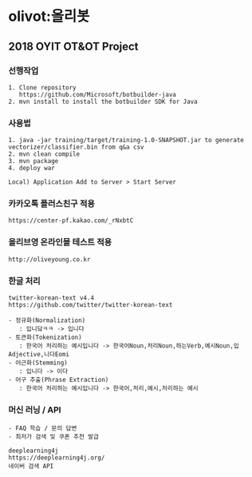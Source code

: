 # olivot:올리봇
## 2018 OYIT OT&amp;OT Project

### 선행작업

    1. Clone repository 
       https://github.com/Microsoft/botbuilder-java
    2. mvn install to install the botbuilder SDK for Java

### 사용법

    1. java -jar training/target/training-1.0-SNAPSHOT.jar to generate vectorizer/classifier.bin from q&a csv
    2. mvn clean compile
    3. mvn package 
    4. deploy war
    
    Local) Application Add to Server > Start Server
    

### 카카오톡 플러스친구 적용

    https://center-pf.kakao.com/_rNxbtC
       
### 올리브영 온라인몰 테스트 적용

    http://oliveyoung.co.kr

### 한글 처리
  
    twitter-korean-text v4.4
    https://github.com/twitter/twitter-korean-text
    
    - 정규화(Normalization)
       : 입니닼ㅋㅋ -> 입니다
    - 토큰화(Tokenization) 
       : 한국어 처리하는 예시입니다 -> 한국어Noun,처리Noun,하는Verb,예시Noun,입Adjective,니다Eomi
    - 어근화(Stemming) 
       : 입니다 -> 이다
    - 어구 추출(Phrase Extraction)
       : 한국어 처리하는 예시입니다 -> 한국어,처리,예시,처리하는 예시

### 머신 러닝 / API
  
    - FAQ 학습 / 문의 답변
    - 최저가 검색 및 쿠폰 추천 발급
    
    deeplearning4j
    https://deeplearning4j.org/
    네이버 검색 API
